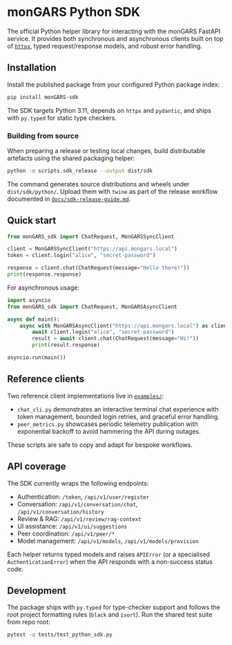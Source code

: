 # monGARS Python SDK

The official Python helper library for interacting with the monGARS FastAPI
service. It provides both synchronous and asynchronous clients built on top of
[`httpx`](https://www.python-httpx.org/), typed request/response models, and
robust error handling.

## Installation

Install the published package from your configured Python package index:

```bash
pip install monGARS-sdk
```

The SDK targets Python 3.11, depends on `httpx` and `pydantic`, and ships with
`py.typed` for static type checkers.

### Building from source

When preparing a release or testing local changes, build distributable
artefacts using the shared packaging helper:

```bash
python -m scripts.sdk_release --output dist/sdk
```

The command generates source distributions and wheels under
`dist/sdk/python/`. Upload them with `twine` as part of the release workflow
documented in [`docs/sdk-release-guide.md`](../../docs/sdk-release-guide.md).

## Quick start

```python
from monGARS_sdk import ChatRequest, MonGARSSyncClient

client = MonGARSSyncClient("https://api.mongars.local")
token = client.login("alice", "secret-password")

response = client.chat(ChatRequest(message="Hello there!"))
print(response.response)
```

For asynchronous usage:

```python
import asyncio
from monGARS_sdk import ChatRequest, MonGARSAsyncClient

async def main():
    async with MonGARSAsyncClient("https://api.mongars.local") as client:
        await client.login("alice", "secret-password")
        result = await client.chat(ChatRequest(message="Hi!"))
        print(result.response)

asyncio.run(main())
```

## Reference clients

Two reference client implementations live in [`examples/`](examples/):

- `chat_cli.py` demonstrates an interactive terminal chat experience with token
  management, bounded login retries, and graceful error handling.
- `peer_metrics.py` showcases periodic telemetry publication with exponential
  backoff to avoid hammering the API during outages.

These scripts are safe to copy and adapt for bespoke workflows.

## API coverage

The SDK currently wraps the following endpoints:

- Authentication: `/token`, `/api/v1/user/register`
- Conversation: `/api/v1/conversation/chat`, `/api/v1/conversation/history`
- Review & RAG: `/api/v1/review/rag-context`
- UI assistance: `/api/v1/ui/suggestions`
- Peer coordination: `/api/v1/peer/*`
- Model management: `/api/v1/models`, `/api/v1/models/provision`

Each helper returns typed models and raises `APIError` (or a specialised
`AuthenticationError`) when the API responds with a non-success status code.

## Development

The package ships with `py.typed` for type-checker support and follows the root
project formatting rules (`black` and `isort`). Run the shared test suite from
repo root:

```bash
pytest -q tests/test_python_sdk.py
```
